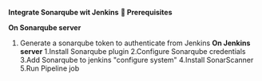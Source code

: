 **Integrate Sonarqube wit Jenkins**
**🧰 Prerequisites**




**On Sonarqube server**

1. Generate a sonarqube token to authenticate from Jenkins
**On Jenkins server**
1.Install Sonarqube plugin
2.Configure Sonarqube credentials
3.Add Sonarqube to jenkins "configure system"
4.Install SonarScanner
5.Run Pipeline job
